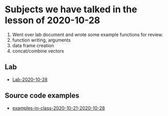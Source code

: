 # Subjects we have talked in the lesson of 2020-10-28


1. Went over lab document and wrote some example functions for review.
2. function writing, arguments
3. data frame creation 
4. concat/combine vectors

## Lab


- [Lab-2020-10-28](Lab-2020-10-28.pdf)



## Source code examples

- [examples-in-class-2020-10-21-2020-10-28](source-files-2020/r-course-jacobs-2020-10-28.7z)


